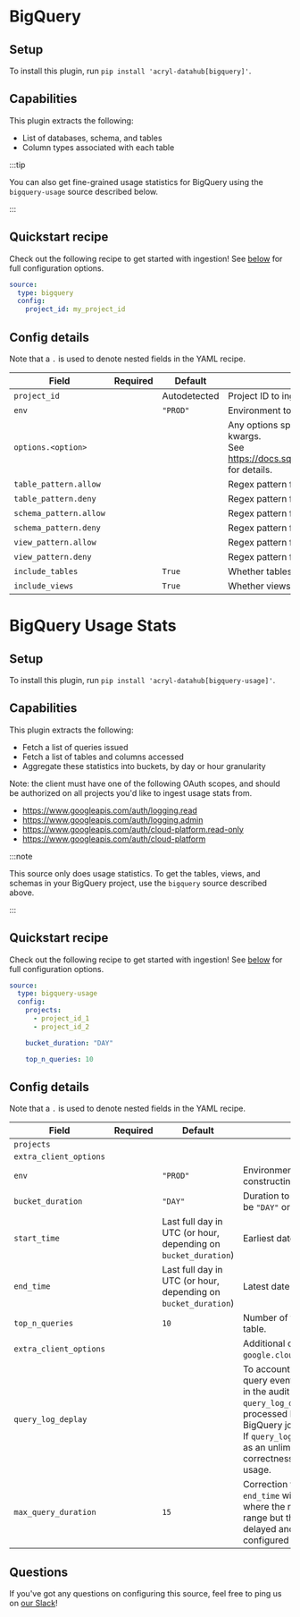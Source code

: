 # BigQuery

## Setup

To install this plugin, run `pip install 'acryl-datahub[bigquery]'`.

## Capabilities

This plugin extracts the following:

- List of databases, schema, and tables
- Column types associated with each table

:::tip

You can also get fine-grained usage statistics for BigQuery using the `bigquery-usage` source described below.

:::

## Quickstart recipe

Check out the following recipe to get started with ingestion! See [below](#config-details) for full configuration options.

```yml
source:
  type: bigquery
  config:
    project_id: my_project_id
```

## Config details

Note that a `.` is used to denote nested fields in the YAML recipe.

| Field                  | Required | Default      | Description                                                                                                                                                                             |
| ---------------------- | -------- | ------------ | --------------------------------------------------------------------------------------------------------------------------------------------------------------------------------------- |
| `project_id`           |          | Autodetected | Project ID to ingest from. If not specified, will infer from environment.                                                                                                               |
| `env`                  |          | `"PROD"`     | Environment to use in namespace when constructing URNs.                                                                                                                                 |
| `options.<option>`     |          |              | Any options specified here will be passed to SQLAlchemy's `create_engine` as kwargs.<br />See https://docs.sqlalchemy.org/en/14/core/engines.html#sqlalchemy.create_engine for details. |
| `table_pattern.allow`  |          |              | Regex pattern for tables to include in ingestion.                                                                                                                                       |
| `table_pattern.deny`   |          |              | Regex pattern for tables to exclude from ingestion.                                                                                                                                     |
| `schema_pattern.allow` |          |              | Regex pattern for schemas to include in ingestion.                                                                                                                                      |
| `schema_pattern.deny`  |          |              | Regex pattern for schemas to exclude from ingestion.                                                                                                                                    |
| `view_pattern.allow`   |          |              | Regex pattern for views to include in ingestion.                                                                                                                                        |
| `view_pattern.deny`    |          |              | Regex pattern for views to exclude from ingestion.                                                                                                                                      |
| `include_tables`       |          | `True`       | Whether tables should be ingested.                                                                                                                                                      |
| `include_views`        |          | `True`       | Whether views should be ingested.                                                                                                                                                       |

# BigQuery Usage Stats

## Setup

To install this plugin, run `pip install 'acryl-datahub[bigquery-usage]'`.

## Capabilities

This plugin extracts the following:

- Fetch a list of queries issued
- Fetch a list of tables and columns accessed
- Aggregate these statistics into buckets, by day or hour granularity

Note: the client must have one of the following OAuth scopes, and should be authorized on all projects you'd like to ingest usage stats from.

- https://www.googleapis.com/auth/logging.read
- https://www.googleapis.com/auth/logging.admin
- https://www.googleapis.com/auth/cloud-platform.read-only
- https://www.googleapis.com/auth/cloud-platform

:::note

This source only does usage statistics. To get the tables, views, and schemas in your BigQuery project, use the `bigquery` source described above.

:::

## Quickstart recipe

Check out the following recipe to get started with ingestion! See [below](#config-details) for full configuration options.

```yml
source:
  type: bigquery-usage
  config:
    projects:
      - project_id_1
      - project_id_2

    bucket_duration: "DAY"

    top_n_queries: 10
```

## Config details

Note that a `.` is used to denote nested fields in the YAML recipe.

| Field                  | Required | Default                                                        | Description                                                                                                                                                                                                                                                                                                                                                                            |
| ---------------------- | -------- | -------------------------------------------------------------- | -------------------------------------------------------------------------------------------------------------------------------------------------------------------------------------------------------------------------------------------------------------------------------------------------------------------------------------------------------------------------------------- |
| `projects`             |          |                                                                |                                                                                                                                                                                                                                                                                                                                                                                        |
| `extra_client_options` |          |                                                                |                                                                                                                                                                                                                                                                                                                                                                                        |
| `env`                  |          | `"PROD"`                                                       | Environment to use in namespace when constructing URNs.                                                                                                                                                                                                                                                                                                                                |
| `bucket_duration`      |          | `"DAY"`                                                        | Duration to bucket usage events by. Can be `"DAY"` or `"HOUR"`.                                                                                                                                                                                                                                                                                                                        |
| `start_time`           |          | Last full day in UTC (or hour, depending on `bucket_duration`) | Earliest date of usage logs to consider.                                                                                                                                                                                                                                                                                                                                               |
| `end_time`             |          | Last full day in UTC (or hour, depending on `bucket_duration`) | Latest date of usage logs to consider.                                                                                                                                                                                                                                                                                                                                                 |
| `top_n_queries`        |          | `10`                                                           | Number of top queries to save to each table.                                                                                                                                                                                                                                                                                                                                           |
| `extra_client_options` |          |                                                                | Additional options to pass to `google.cloud.logging_v2.client.Client`.                                                                                                                                                                                                                                                                                                                 |
| `query_log_deplay`     |          |                                                                | To account for the possibility that the query event arrives after the read event in the audit logs, we wait for at least `query_log_delay` additional events to be processed before attempting to resolve BigQuery job information from the logs. If `query_log_delay` is `None`, it gets treated as an unlimited delay, which prioritizes correctness at the expense of memory usage. |
| `max_query_duration`   |          | `15`                                                           | Correction to pad `start_time` and `end_time` with. For handling the case where the read happens within our time range but the query completion event is delayed and happens after the configured end time.                                                                                                                                                                            |

## Questions

If you've got any questions on configuring this source, feel free to ping us on [our Slack](https://slack.datahubproject.io/)!
